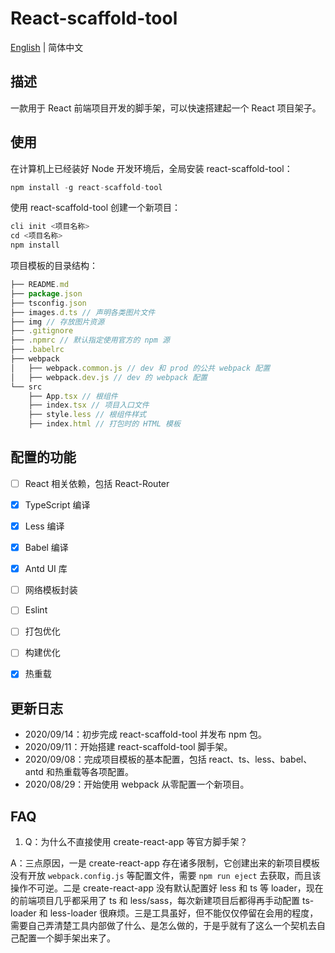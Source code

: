# React-scaffold-tool

[English](https://github.com/DangoSky/react-scaffold-tool/blob/master/README_en.md) | 简体中文

## 描述

一款用于 React 前端项目开发的脚手架，可以快速搭建起一个 React 项目架子。

## 使用

在计算机上已经装好 Node 开发环境后，全局安装 react-scaffold-tool：

```js
npm install -g react-scaffold-tool
```

使用 react-scaffold-tool 创建一个新项目：

```js
cli init <项目名称>
cd <项目名称>
npm install
```

项目模板的目录结构：

```js
├── README.md
├── package.json
├── tsconfig.json
├── images.d.ts // 声明各类图片文件
├── img // 存放图片资源
├── .gitignore
├── .npmrc // 默认指定使用官方的 npm 源
├── .babelrc
├── webpack
│   ├── webpack.common.js // dev 和 prod 的公共 webpack 配置
│   ├── webpack.dev.js // dev 的 webpack 配置
└── src
    ├── App.tsx // 根组件
    ├── index.tsx // 项目入口文件
    ├── style.less // 根组件样式
    ├── index.html // 打包时的 HTML 模板
```

## 配置的功能

- [ ] React 相关依赖，包括 React-Router
- [x] TypeScript 编译
- [x] Less 编译
- [x] Babel 编译
- [x] Antd UI 库
- [ ] 网络模板封装
- [ ] Eslint
- [ ] 打包优化
- [ ] 构建优化
- [x] 热重载


## 更新日志

- 2020/09/14：初步完成 react-scaffold-tool 并发布 npm 包。
- 2020/09/11：开始搭建 react-scaffold-tool 脚手架。
- 2020/09/08：完成项目模板的基本配置，包括 react、ts、less、babel、antd 和热重载等各项配置。
- 2020/08/29：开始使用 webpack 从零配置一个新项目。


## FAQ

1. Q：为什么不直接使用 create-react-app 等官方脚手架？

A：三点原因，一是 create-react-app 存在诸多限制，它创建出来的新项目模板没有开放 `webpack.config.js` 等配置文件，需要 `npm run eject` 去获取，而且该操作不可逆。二是 create-react-app 没有默认配置好 less 和 ts 等 loader，现在的前端项目几乎都采用了 ts 和 less/sass，每次新建项目后都得再手动配置 ts-loader 和 less-loader 很麻烦。三是工具虽好，但不能仅仅停留在会用的程度，需要自己弄清楚工具内部做了什么、是怎么做的，于是乎就有了这么一个契机去自己配置一个脚手架出来了。
